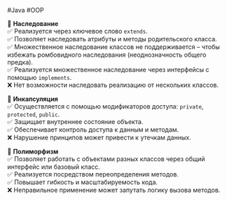 #Java #OOP

🔹 **Наследование**  
✅ Реализуется через ключевое слово `extends`.  
✅ Позволяет наследовать атрибуты и методы родительского класса.  
✅ Множественное наследование классов не поддерживается – чтобы избежать ромбовидного наследования (неоднозначность общего предка).  
✅ Реализуется множественное наследование через интерфейсы с помощью `implements`.  
❌ Нет возможности наследовать реализацию от нескольких классов.

🔹 **Инкапсуляция**  
✅ Осуществляется с помощью модификаторов доступа: `private`, `protected`, `public`.  
✅ Защищает внутреннее состояние объекта.  
✅ Обеспечивает контроль доступа к данным и методам.  
❌ Нарушение принципов может привести к утечкам данных.

🔹 **Полиморфизм**  
✅ Позволяет работать с объектами разных классов через общий интерфейс или базовый класс.  
✅ Реализуется посредством переопределения методов.  
✅ Повышает гибкость и масштабируемость кода.  
❌ Неправильное применение может запутать логику вызова методов.